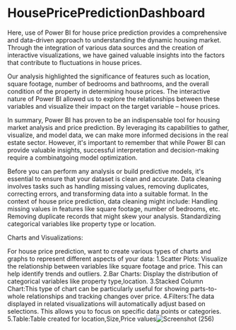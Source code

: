 # HousePricePredictionDashboard
 Here, use of Power BI for house price prediction provides a comprehensive and data-driven approach to understanding the dynamic housing market.
 Through the integration of various data sources and the creation of interactive visualizations, we have gained valuable insights 
 into the factors that contribute to fluctuations in house prices.

Our analysis highlighted the significance of features such as location, square footage, number of bedrooms and bathrooms, 
and the overall condition of the property in determining house prices. The interactive nature of Power BI allowed us to explore the relationships 
between these variables and visualize their impact on the target variable – house prices.

In summary, Power BI has proven to be an indispensable tool for housing market analysis and price prediction. 
By leveraging its capabilities to gather, visualize, and model data, we can make more informed decisions in the real estate sector. 
However, it's important to remember that while Power BI can provide valuable insights, successful interpretation and decision-making 
require a combinatgoing model optimization.

Before you can perform any analysis or build predictive models, it's essential to ensure that your dataset is clean and accurate. 
Data cleaning involves tasks such as handling missing values, removing duplicates, correcting errors, and transforming data into a suitable format. 
In the context of house price prediction, data cleaning might include:
Handling missing values in features like square footage, number of bedrooms, etc.
Removing duplicate records that might skew your analysis.
Standardizing categorical variables like property type or location.

Charts and Visualizations:

For house price prediction, want to create various types of charts and graphs to represent different aspects of your data:
1.Scatter Plots: Visualize the relationship between variables like square footage and price. This can help identify trends and outliers.
2.Bar Charts: Display the distribution of categorical variables like property type,location.
3.Stacked Column Chart:This type of chart can be particularly useful for showing parts-to-whole relationships and tracking changes over price.
4.Filters:The data displayed in related visualizations will automatically adjust based on selections. This allows you to focus on specific data points or categories.
5.Table:Table created for location,Size,Price values![Screenshot (256)](https://github.com/Brindhagithub01/HousePricePredictionDashboard/assets/132831579/0acedc62-be22-4346-8686-75db7d66f5bc)
